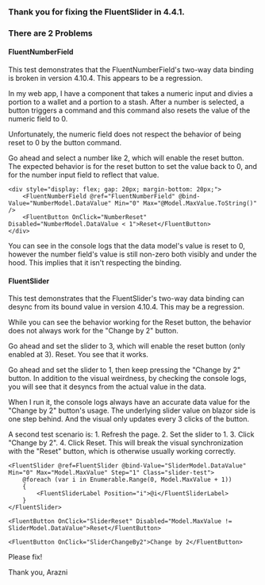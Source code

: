 ### Thank you for fixing the FluentSlider in 4.4.1.

### There are 2 Problems
#### FluentNumberField

This test demonstrates that the FluentNumberField's two-way data binding is broken in version 4.10.4. This appears to be a regression.

In my web app, I have a component that takes a numeric input and divies a portion to a wallet and a portion to a stash. After a number is selected, a button triggers a command and this command also resets the value of the numeric field to 0.

Unfortunately, the numeric field does not respect the behavior of being reset to 0 by the button command.

Go ahead and select a number like 2, which will enable the reset button. The expected behavior is for the reset button to set the value back to 0, and for the number input field to reflect that value.

```
<div style="display: flex; gap: 20px; margin-bottom: 20px;">
	<FluentNumberField @ref="FluentNumberField" @bind-Value="NumberModel.DataValue" Min="0" Max="@Model.MaxValue.ToString()" />
	<FluentButton OnClick="NumberReset" Disabled="NumberModel.DataValue < 1">Reset</FluentButton>
</div>
```

You can see in the console logs that the data model's value is reset to 0, however the number field's value is still non-zero both visibly and under the hood. This implies that it isn't respecting the binding.

#### FluentSlider

This test demonstrates that the FluentSlider's two-way data binding can desync from its bound value in version 4.10.4. This may be a regression.

While you can see the behavior working for the Reset button, the behavior does not always work for the "Change by 2" button.

Go ahead and set the slider to 3, which will enable the reset button (only enabled at 3). Reset. You see that it works.

Go ahead and set the slider to 1, then keep pressing the "Change by 2" button. In addition to the visual weirdness, by checking the console logs, you will see that it desyncs from the actual value in the data.

When I run it, the console logs always have an accurate data value for the "Change by 2" button's usage. The underlying slider value on blazor side is one step behind. And the visual only updates every 3 clicks of the button.

A second test scenario is: 1. Refresh the page. 2. Set the slider to 1. 3. Click "Change by 2". 4. Click Reset. This will break the visual synchronization with the "Reset" button, which is otherwise usually working correctly.

```
<FluentSlider @ref=FluentSlider @bind-Value="SliderModel.DataValue" Min="0" Max="Model.MaxValue" Step="1" Class="slider-test">
	@foreach (var i in Enumerable.Range(0, Model.MaxValue + 1))
	{
		<FluentSliderLabel Position="i">@i</FluentSliderLabel>
	}
</FluentSlider>

<FluentButton OnClick="SliderReset" Disabled="Model.MaxValue != SliderModel.DataValue">Reset</FluentButton>

<FluentButton OnClick="SliderChangeBy2">Change by 2</FluentButton>
```

Please fix!

Thank you,
Arazni
